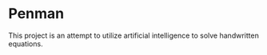 # Penman
This project is an attempt to utilize artificial intelligence to solve handwritten equations.